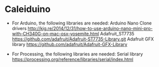 # Caleiduino

- For Arduino, the following libraries are needed:
Arduino Nano Clone drivers http://kig.re/2014/12/31/how-to-use-arduino-nano-mini-pro-with-CH340G-on-mac-osx-yosemite.html
Adafruit_ST7735 https://github.com/adafruit/Adafruit-ST7735-Library.git
Adafruit GFX library https://github.com/adafruit/Adafruit-GFX-Library

- For Processing, the following libraries are needed:
Serial library https://processing.org/reference/libraries/serial/index.html